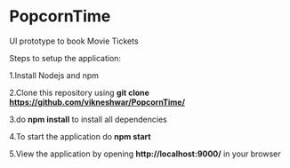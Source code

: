 # PopcornTime
UI prototype to book Movie Tickets

Steps to setup the application:

1.Install Nodejs and npm


2.Clone this repository using **git clone https://github.com/vikneshwar/PopcornTime/**


3.do **npm install** to install all dependencies


4.To start the application do **npm start**


5.View the application by opening **http://localhost:9000/** in your browser
